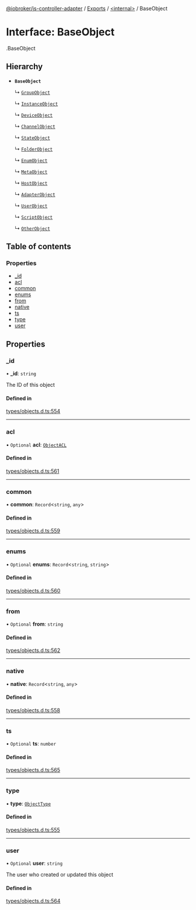 [@iobroker/js-controller-adapter](../README.md) / [Exports](../modules.md) / [<internal\>](../modules/internal_.md) / BaseObject

# Interface: BaseObject

[<internal>](../modules/internal_.md).BaseObject

## Hierarchy

- **`BaseObject`**

  ↳ [`GroupObject`](internal_.GroupObject.md)

  ↳ [`InstanceObject`](internal_.InstanceObject.md)

  ↳ [`DeviceObject`](internal_.DeviceObject.md)

  ↳ [`ChannelObject`](internal_.ChannelObject.md)

  ↳ [`StateObject`](internal_.StateObject.md)

  ↳ [`FolderObject`](internal_.FolderObject.md)

  ↳ [`EnumObject`](internal_.EnumObject.md)

  ↳ [`MetaObject`](internal_.MetaObject.md)

  ↳ [`HostObject`](internal_.HostObject.md)

  ↳ [`AdapterObject`](internal_.AdapterObject.md)

  ↳ [`UserObject`](internal_.UserObject.md)

  ↳ [`ScriptObject`](internal_.ScriptObject.md)

  ↳ [`OtherObject`](internal_.OtherObject.md)

## Table of contents

### Properties

- [\_id](internal_.BaseObject.md#_id)
- [acl](internal_.BaseObject.md#acl)
- [common](internal_.BaseObject.md#common)
- [enums](internal_.BaseObject.md#enums)
- [from](internal_.BaseObject.md#from)
- [native](internal_.BaseObject.md#native)
- [ts](internal_.BaseObject.md#ts)
- [type](internal_.BaseObject.md#type)
- [user](internal_.BaseObject.md#user)

## Properties

### \_id

• **\_id**: `string`

The ID of this object

#### Defined in

[types/objects.d.ts:554](https://github.com/ioBroker/ioBroker.js-controller/blob/9bd0ce3f/packages/types/objects.d.ts#L554)

___

### acl

• `Optional` **acl**: [`ObjectACL`](internal_.ObjectACL.md)

#### Defined in

[types/objects.d.ts:561](https://github.com/ioBroker/ioBroker.js-controller/blob/9bd0ce3f/packages/types/objects.d.ts#L561)

___

### common

• **common**: `Record`<`string`, `any`\>

#### Defined in

[types/objects.d.ts:559](https://github.com/ioBroker/ioBroker.js-controller/blob/9bd0ce3f/packages/types/objects.d.ts#L559)

___

### enums

• `Optional` **enums**: `Record`<`string`, `string`\>

#### Defined in

[types/objects.d.ts:560](https://github.com/ioBroker/ioBroker.js-controller/blob/9bd0ce3f/packages/types/objects.d.ts#L560)

___

### from

• `Optional` **from**: `string`

#### Defined in

[types/objects.d.ts:562](https://github.com/ioBroker/ioBroker.js-controller/blob/9bd0ce3f/packages/types/objects.d.ts#L562)

___

### native

• **native**: `Record`<`string`, `any`\>

#### Defined in

[types/objects.d.ts:558](https://github.com/ioBroker/ioBroker.js-controller/blob/9bd0ce3f/packages/types/objects.d.ts#L558)

___

### ts

• `Optional` **ts**: `number`

#### Defined in

[types/objects.d.ts:565](https://github.com/ioBroker/ioBroker.js-controller/blob/9bd0ce3f/packages/types/objects.d.ts#L565)

___

### type

• **type**: [`ObjectType`](../modules/internal_.md#objecttype)

#### Defined in

[types/objects.d.ts:555](https://github.com/ioBroker/ioBroker.js-controller/blob/9bd0ce3f/packages/types/objects.d.ts#L555)

___

### user

• `Optional` **user**: `string`

The user who created or updated this object

#### Defined in

[types/objects.d.ts:564](https://github.com/ioBroker/ioBroker.js-controller/blob/9bd0ce3f/packages/types/objects.d.ts#L564)
